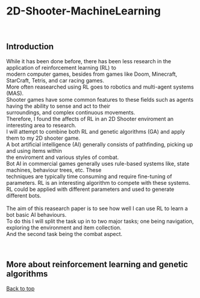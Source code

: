 # 2D-Shooter-MachineLearning

<br>

**Introduction**
---
While it has been done before, there has been less research in the application of reinforcement learning (RL) to <br>
modern computer games, besides from games like Doom, Minecraft, StarCraft, Tetris, and car racing games.<br>
More often reasearched using RL goes to robotics and multi-agent systems (MAS).<br>
Shooter games have some common features to these fields such as agents having the ability to sense and act to their<br>
surroundings, and complex continuous movements.<br>
Therefore, I found the affects of RL in an 2D Shooter enviroment an interesting area to research.<br>
I will attempt to combine both RL and genetic algorithms (GA) and apply them to my 2D shooter game.<br>
A bot artificial intelligence (AI) generally consists of pathfinding, picking up and using items within<br>
the enviroment and various styles of combat.<br>
Bot AI in commercial games generally uses rule-based systems like, state machines, behaviour trees, etc. These<br>
techniques are typically time consuming and require fine-tuning of parameters. RL is an interesting algorithm to compete with these systems.<br>
RL could be applied with different parameters and used to generate different bots.<br>
<br>
The aim of this reasearch paper is to see how well I can use RL to learn a bot basic AI behaviours.<br>
To do this I will split the task up in to two major tasks; one being navigation, exploring the environment and item collection.<br>
And the second task being the combat aspect.

<br>

**More about reinforcement learning and genetic algorithms**
---



[Back to top](#readme)
